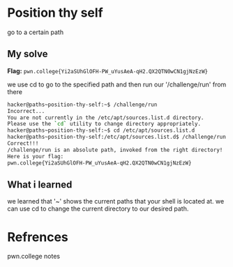 # Position thy self
go to a certain path

## My solve
**Flag:** `pwn.college{Yi2aSUhGlOFH-PW_uYusAeA-qH2.QX2QTN0wCN1gjNzEzW}`

we use cd to go to the specified path and then run our '/challenge/run' from there

```bash
hacker@paths~position-thy-self:~$ /challenge/run
Incorrect...
You are not currently in the /etc/apt/sources.list.d directory.
Please use the `cd` utility to change directory appropriately.
hacker@paths~position-thy-self:~$ cd /etc/apt/sources.list.d
hacker@paths~position-thy-self:/etc/apt/sources.list.d$ /challenge/run
Correct!!!
/challenge/run is an absolute path, invoked from the right directory!
Here is your flag:
pwn.college{Yi2aSUhGlOFH-PW_uYusAeA-qH2.QX2QTN0wCN1gjNzEzW}
```

## What i learned
we learned that '~' shows the current paths that your shell is located at. we can use cd to change the current directory to our desired path.

# Refrences
pwn.college notes